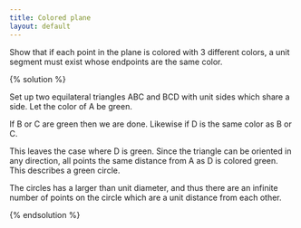 ```yaml
---
title: Colored plane
layout: default
---
```


Show that if each point in the plane is colored with 3 different colors, a unit
segment must exist whose endpoints are the same color.

{% solution %}

Set up two equilateral triangles ABC and BCD with unit sides which share a side.
Let the color of A be green.

If B or C are green then we are done. Likewise if D is the same color as B or C.

This leaves the case where D is green. Since the triangle can be
oriented in any direction, all points the same distance from A as D
is colored green. This describes a green circle.

The circles has a larger than unit diameter, and thus there are
an infinite number of points on the circle which are a unit distance
from each other.

{% endsolution %}
